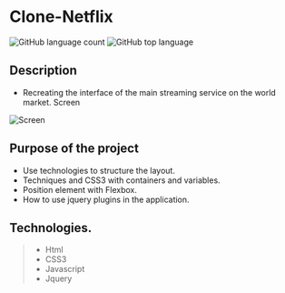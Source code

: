 # Clone-Netflix
![GitHub language count](https://img.shields.io/github/languages/count/Ruan-codeVi/Clone-Netflix?color=%23FB2612&style=for-the-badge) ![GitHub top language](https://img.shields.io/github/languages/top/Ruan-codeVi/Clone-Netflix?color=%23FB2612&style=for-the-badge)
##  Description
- Recreating the interface of the main streaming service on the world market.
Screen


![Screen](/src/assets/NetFlix.gif)

##  Purpose of the project

- Use technologies to structure the layout. 
- Techniques and CSS3 with containers and variables.
- Position element with Flexbox.
- How to use jquery plugins in the application.

##  Technologies.

> - Html
> - CSS3
> - Javascript
> - Jquery
